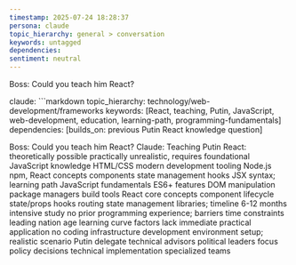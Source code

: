 ```yaml
---
timestamp: 2025-07-24 18:28:37
persona: claude
topic_hierarchy: general > conversation
keywords: untagged
dependencies: 
sentiment: neutral
---
```


Boss: Could you teach him React?

claude: ```markdown
topic_hierarchy: technology/web-development/frameworks
keywords: [React, teaching, Putin, JavaScript, web-development, education, learning-path, programming-fundamentals]
dependencies: [builds_on: previous Putin React knowledge question]

Boss: Could you teach him React?
Claude: Teaching Putin React: theoretically possible practically unrealistic, requires foundational JavaScript knowledge HTML/CSS modern development tooling Node.js npm, React concepts components state management hooks JSX syntax; learning path JavaScript fundamentals ES6+ features DOM manipulation package managers build tools React core concepts component lifecycle state/props hooks routing state management libraries; timeline 6-12 months intensive study no prior programming experience; barriers time constraints leading nation age learning curve factors lack immediate practical application no coding infrastructure development environment setup; realistic scenario Putin delegate technical advisors political leaders focus policy decisions technical implementation specialized teams
```